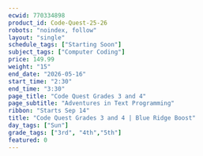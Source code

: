 ```yaml
---
ecwid: 770334898
product_id: Code-Quest-25-26
robots: "noindex, follow"
layout: "single"
schedule_tags: ["Starting Soon"]
subject_tags: ["Computer Coding"]
price: 149.99
weight: "15"
end_date: "2026-05-16"
start_time: "2:30"
end_time: "3:30"
page_title: "Code Quest Grades 3 and 4"
page_subtitle: "Adventures in Text Programming"
ribbon: "Starts Sep 14"
title: "Code Quest Grades 3 and 4 | Blue Ridge Boost"
day_tags: ["Sun"]
grade_tags: ["3rd", "4th","5th"]
featured: 0
---
```

